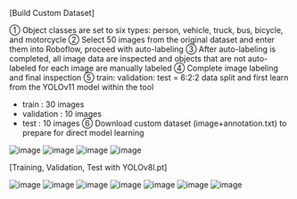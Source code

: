 [Build Custom Dataset]

① Object classes are set to six types: person, vehicle, truck, bus, bicycle, and motorcycle
② Select 50 images from the original dataset and enter them into Roboflow, proceed with auto-labeling
③ After auto-labeling is completed, all image data are inspected and objects that are not auto-labeled for each image are manually labeled
④ Complete image labeling and final inspection
⑤ train: validation: test = 6:2:2 data split and first learn from the YOLOv11 model within the tool
- train : 30 images
- validation : 10 images
- test : 10 images
⑥ Download custom dataset (image+annotation.txt) to prepare for direct model learning

![image](https://github.com/user-attachments/assets/d5a8f751-a732-48e8-a09a-785517309542)
![image](https://github.com/user-attachments/assets/4c811cd1-e652-4dbb-9469-aaa62942b4a0)
![image](https://github.com/user-attachments/assets/7947873c-88f1-474c-8c8c-25661dbe77e1)
![image](https://github.com/user-attachments/assets/8317e18b-ec74-4350-b384-5fc030c1996d)

[Training, Validation, Test with YOLOv8l.pt]

![image](https://github.com/user-attachments/assets/c301863f-d98e-4742-b9cd-d088d896d4d9)
![image](https://github.com/user-attachments/assets/4a564414-ea5c-4380-8641-bf5ca35d51a0)
![image](https://github.com/user-attachments/assets/aa379995-49f0-4dfa-83ed-0db9c337a724)
![image](https://github.com/user-attachments/assets/0856c4d7-396d-4390-b3ec-42715f52c422)
![image](https://github.com/user-attachments/assets/72a36104-2971-42fb-a9c0-b322986df77c)
![image](https://github.com/user-attachments/assets/6f4260fe-bf34-4fd2-9b50-dff340355d14)
![image](https://github.com/user-attachments/assets/6d88c4e0-707b-4bfb-88b5-e46fd5b22377)
